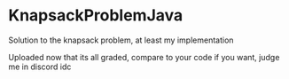 # KnapsackProblemJava
Solution to the knapsack problem, at least my implementation

Uploaded now that its all graded, compare to your code if you want, judge me in discord idc
